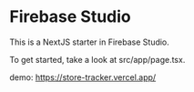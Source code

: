 # Firebase Studio

This is a NextJS starter in Firebase Studio.

To get started, take a look at src/app/page.tsx.

demo:
https://store-tracker.vercel.app/